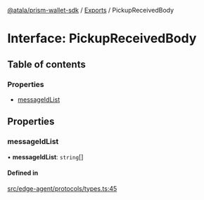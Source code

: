 [@atala/prism-wallet-sdk](../README.md) / [Exports](../modules.md) / PickupReceivedBody

# Interface: PickupReceivedBody

## Table of contents

### Properties

- [messageIdList](PickupReceivedBody.md#messageidlist)

## Properties

### messageIdList

• **messageIdList**: `string`[]

#### Defined in

[src/edge-agent/protocols/types.ts:45](https://github.com/hyperledger/identus-edge-agent-sdk-ts/blob/7b4542fdfe44dc06a6c4ef341cf3335e29422147/src/edge-agent/protocols/types.ts#L45)
